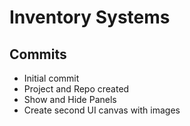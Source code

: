 # Inventory Systems

## Commits

* Initial commit
* Project and Repo created
* Show and Hide Panels
* Create second UI canvas with images
